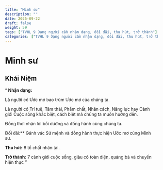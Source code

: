 ```yaml
---
title: "Minh sư"
description: ""
date: 2025-09-22
draft: false
weight: 59
tags: ["TVHL 9 Dạng người cần nhận dạng, đối đãi, thu hút, trở thành"]
categories: ["TVHL 9 Dạng người cần nhận dạng, đối đãi, thu hút, trở thành"]
---
```


# Minh sư
<!-- **Mã:** 
**Nhóm:**  -->

## Khái Niệm

“ 
**Nhận dạng:**

Là người có Ước mơ bao trùm Ước mơ của chúng ta.

Là người có Trí tuệ, Tâm thái, Phẩm chất, Nhân cách, Năng lực hay Cảnh giới Cuộc sống khác biệt, cách biệt mà chúng ta muốn hướng đến.

Đồng thời nhận lời bồi dưỡng và đồng hành cùng chúng ta.

Đối đãi:** Gánh vác Sứ mệnh và đồng hành thực hiện Ước mơ cùng Minh sư.

**Thu hút:** 8 tố chất nhân tài.

**Trở thành:** 7 cảnh giới cuộc sống, giàu có toàn diện, quảng bá và chuyển hiện thực
”